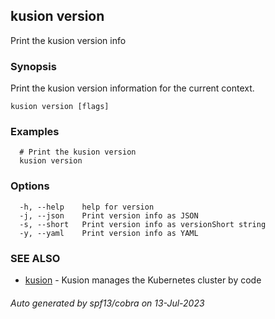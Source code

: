 ## kusion version

Print the kusion version info

### Synopsis

Print the kusion version information for the current context.

```
kusion version [flags]
```

### Examples

```
  # Print the kusion version
  kusion version
```

### Options

```
  -h, --help    help for version
  -j, --json    Print version info as JSON
  -s, --short   Print version info as versionShort string
  -y, --yaml    Print version info as YAML
```

### SEE ALSO

* [kusion](kusion.md)	 - Kusion manages the Kubernetes cluster by code

###### Auto generated by spf13/cobra on 13-Jul-2023
